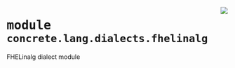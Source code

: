 <!-- markdownlint-disable -->

<a href="../../tempdirectoryforapidocs/.venvtrash/lib/python3.10/site-packages/concrete/lang/dialects/fhelinalg.py#L0"><img align="right" style="float:right;" src="https://img.shields.io/badge/-source-cccccc?style=flat-square"></a>

# <kbd>module</kbd> `concrete.lang.dialects.fhelinalg`
FHELinalg dialect module 



